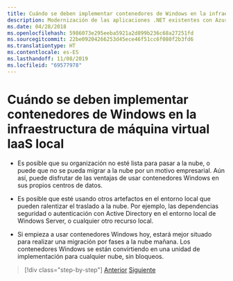 ```yaml
---
title: Cuándo se deben implementar contenedores de Windows en la infraestructura de máquina virtual IaaS local
description: Modernización de las aplicaciones .NET existentes con Azure Clour y contenedores Windows | Cuándo se deben implementar contenedores Windows en la infraestructura de máquinas virtuales de IaaS local
ms.date: 04/28/2018
ms.openlocfilehash: 5986073e295eeba5921a2d899b236c68a27251fd
ms.sourcegitcommit: 22be09204266253d45ece46f51cc6f080f2b3fd6
ms.translationtype: HT
ms.contentlocale: es-ES
ms.lasthandoff: 11/08/2019
ms.locfileid: "69577978"
---
```

# <a name="when-to-deploy-windows-containers-in-your-on-premises-iaas-vm-infrastructure"></a>Cuándo se deben implementar contenedores de Windows en la infraestructura de máquina virtual IaaS local

- Es posible que su organización no esté lista para pasar a la nube, o puede que no se pueda migrar a la nube por un motivo empresarial. Aún así, puede disfrutar de las ventajas de usar contenedores Windows en sus propios centros de datos.

- Es posible que esté usando otros artefactos en el entorno local que pueden ralentizar el traslado a la nube. Por ejemplo, las dependencias seguridad o autenticación con Active Directory en el entorno local de Windows Server, o cualquier otro recurso local.

- Si empieza a usar contenedores Windows hoy, estará mejor situado para realizar una migración por fases a la nube mañana. Los contenedores Windows se están convirtiendo en una unidad de implementación para cualquier nube, sin bloqueos.

>[!div class="step-by-step"]
>[Anterior](when-not-to-deploy-to-windows-containers.md)
>[Siguiente](when-to-deploy-windows-containers-to-azure-vms-iaas-cloud.md)
